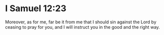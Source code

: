 # I Samuel 12:23

Moreover, as for me, far be it from me that I should sin against the Lord by ceasing to pray for you, and I will instruct you in the good and the right way.
